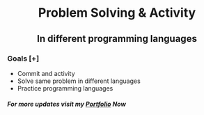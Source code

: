 # <center> Problem Solving & Activity </center>

## <center> In different programming languages </center>

### Goals [+]

- Commit and activity
- Solve same problem in different languages
- Practice programming languages

##### For more updates visit my [Portfolio](https://rakibul-dev.vercel.app) Now
